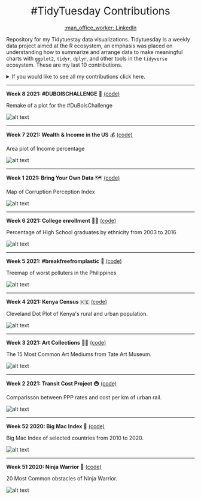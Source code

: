 <h1 style="font-weight:normal" align="center">
 #TidyTuesday Contributions
</h1>
<a href="https://www.linkedin.com/in/luis-freites-navia/">
<p align="center">:man_office_worker: LinkedIn</p>
</a>

Repository for my Tidytuestay data visualizations. Tidytuesday is a weekly data project aimed at the R ecosystem, an emphasis was placed on understanding how to summarize and arrange data to make meaningful charts with `ggplot2`, `tidyr`, `dplyr`, and other tools in the `tidyverse` ecosystem.
These are my last 10 contributions.

<details>
  <summary>If you would like to see all my contributions click here.</summary>

<!-- toc -->
**Contributions 2020**
 - 2020/Week 15: [Tour de France :bicyclist:](https://github.com/luisfrein/R_Tidytuesday/tree/master/W15_Tour_de_France)
 - 2020/Week 29: [Astronauts :astronaut:](https://github.com/luisfrein/R_Tidytuesday/tree/master/W29_Astronauts)
 - 2020/Week 41: [NCAA Women's Basketball :basketball:](https://github.com/luisfrein/R_Tidytuesday/tree/master/W41_NCAA_women_basketball)
 - 2020/Week 42: [Datasaurus :t-rex:](https://github.com/luisfrein/R_Tidytuesday/tree/master/W42_datasaurus)
 - 2020/Week 43: [Beer Awards :beer:](https://github.com/luisfrein/R_Tidytuesday/tree/master/W43_Beer_Awards)
 - 2020/Week 44: [Canadian Wind Turbines :canada:](https://github.com/luisfrein/R_Tidytuesday/tree/master/W44_Canadian_Wind_Turbines)
 - 2020/Week 45: [Ikea Furniture :couch_and_lamp:](https://github.com/luisfrein/R_Tidytuesday/tree/master/W45_IKEA_Furniture)
 - 2020/Week 46: [Phone Usage :phone:](https://github.com/luisfrein/R_Tidytuesday/tree/master/W46_%20Phone_Usage)
 - 2020/Week 48: [Washigton Trails :sunrise_over_mountains:](https://github.com/luisfrein/R_Tidytuesday/tree/master/W48_Washington_Trails)
 - 2020/Week 49: [Toronto Shelters :family_man_woman_girl_boy:](https://github.com/luisfrein/R_Tidytuesday/tree/master/W49_Toronto_Shelters)
 - 2020/Week 50: [Women of 2020 :red_haired_woman:](https://github.com/luisfrein/R_Tidytuesday/tree/master/W50_Women_of_2020)
 - 2020/Week 51: [Ninja Warrior :climbing:](https://github.com/luisfrein/R_Tidytuesday/tree/master/W51_Ninja_Warrior)
 - 2020/Week 52: [Big Mac Index :hamburger:](https://github.com/luisfrein/R_Tidytuesday/tree/master/W52_Big_Mac_Index)
 
 **Contributions 2021**
 - 2021/Week 1: [Bring Your Own Data](https://github.com/luisfrein/R_Tidytuesday/tree/master/2021/W01_Bring_your_own_data)
 - 2021/Week 2: [Transit Cost Project :metro:](https://github.com/luisfrein/R_Tidytuesday/tree/master/2021/W02_Transit_Cost)
 - 2021/Week 3: [Art Collections :artist:](https://github.com/luisfrein/R_Tidytuesday/tree/master/2021/W03_Art_Collections)
 - 2021/Week 4: [Kenya Census :kenya:](https://github.com/luisfrein/R_Tidytuesday/tree/master/2021/W04_Kenya_Census)
 - 2021/Week 5: [#breakfreefrom plastic :cup_with_straw:](https://github.com/luisfrein/R_Tidytuesday/tree/master/2021/W05_Plastic_Pollution)
 - 2021/Week 6: [College enrollment :student:](https://github.com/luisfrein/R_Tidytuesday/tree/master/2021/W06_College_Enrollment)
 - 2021/Week 7: [Wealth & Income in the US :moneybag:](https://github.com/luisfrein/R_Tidytuesday/tree/master/2021/W07_Wealth_%26_Income)
 - 2021/Week 8: [#DUBOISCHALLENGE :school:](https://github.com/luisfrein/R_Tidytuesday/tree/master/2021/W08_Dubois_Challenge)
 
 
<!-- tocstop -->
</details>

---     
**Week 8 2021: #DUBOISCHALLENGE** :school: [(code)](https://github.com/luisfrein/R_Tidytuesday/blob/master/2021/W08_Dubois_Challenge/W08_Dubois_Challenge.R)

Remake of a plot for the #DuBoisChallenge

![alt text](https://github.com/luisfrein/R_Tidytuesday/blob/master/2021/W08_Dubois_Challenge/dubois.png)

---     
**Week 7 2021: Wealth & Income in the US** :moneybag: [(code)](https://github.com/luisfrein/R_Tidytuesday/blob/master/2021/W07_Wealth_%26_Income/W07_Wealth_%26_Income.R)

Area plot of Income percentage

![alt text](https://github.com/luisfrein/R_Tidytuesday/blob/master/2021/W07_Wealth_%26_Income/Income_area.png)

---     
**Week 1 2021: Bring Your Own Data** :world_map: [(code)](https://github.com/luisfrein/R_Tidytuesday/blob/master/2021/W01_Bring_your_own_data/W01_corruption_perception.R)

Map of Corruption Perception Index

![alt text](https://github.com/luisfrein/R_Tidytuesday/blob/master/2021/W01_Bring_your_own_data/cpi_map.png)

---     
**Week 6 2021: College enrollment** :student: [(code)](https://github.com/luisfrein/R_Tidytuesday/blob/master/2021/W06_College_Enrollment/W06_College_Enrollment.Rmd)

Percentage of High School graduates by ethnicity from 2003 to 2016

![alt text](https://github.com/luisfrein/R_Tidytuesday/blob/master/2021/W06_College_Enrollment/HighSchool_percentage.png)

---    

**Week 5 2021: #breakfreefromplastic** :cup_with_straw: [(code)](https://github.com/luisfrein/R_Tidytuesday/blob/master/2021/W05_Plastic_Pollution/W05_Plastic_Pollution.R)

Treemap of worst polluters in the Philippines

![alt text](https://github.com/luisfrein/R_Tidytuesday/blob/master/2021/W05_Plastic_Pollution/Philippines_worst.png)

---

**Week 4 2021: Kenya Census** :kenya: [(code)](https://github.com/luisfrein/R_Tidytuesday/blob/master/2021/W04_Kenya_Census/W04_Kenya_Census.R)

Cleveland Dot Plot of Kenya's rural and urban population.

![alt text](https://github.com/luisfrein/R_Tidytuesday/blob/master/2021/W04_Kenya_Census/Kenya_census.png)

---

**Week 3 2021: Art Collections** :artist: [(code)](https://github.com/luisfrein/R_Tidytuesday/blob/master/2021/W03_Art_Collections/W03_Art_Collections.R)

The 15 Most Common Art Mediums from Tate Art Museum.

![alt text](https://github.com/luisfrein/R_Tidytuesday/blob/master/2021/W03_Art_Collections/art_med.png)

---

**Week 2 2021: Transit Cost Project** :metro: [(code)](https://github.com/luisfrein/R_Tidytuesday/blob/master/2021/W02_Transit_Cost/W02_TRansit_Cost.R)

Comparisson between PPP rates and cost per km of urban rail.

![alt text](https://github.com/luisfrein/R_Tidytuesday/blob/master/2021/W02_Transit_Cost/Transit.png)

---

**Week 52 2020: Big Mac Index** :hamburger: [(code)](https://github.com/luisfrein/R_Tidytuesday/blob/master/2020/W52_Big_Mac_Index/W52_Big_Mac_Index.R)

Big Mac Index of selected countries from 2010 to 2020.

![alt text](https://github.com/luisfrein/R_Tidytuesday/blob/master/2020/W52_Big_Mac_Index/Burgernomics.png)

---

**Week 51 2020: Ninja Warrior** :climbing: [(code)](https://github.com/luisfrein/R_Tidytuesday/blob/master/2020/W51_Ninja_Warrior/W51_Ninja_Warrior.R)

20 Most Common obstacles of Ninja Warrior.

![alt text](https://github.com/luisfrein/R_Tidytuesday/blob/master/2020/W51_Ninja_Warrior/ninja_obstacles.png)










